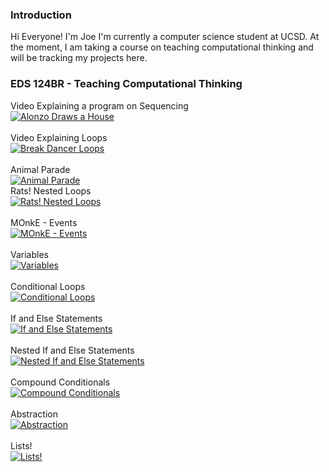 ### Introduction
Hi Everyone! I'm Joe I'm currently a computer science student at UCSD. At the moment, I am taking a course on teaching computational thinking and will be tracking my projects here.

### EDS 124BR - Teaching Computational Thinking
Video Explaining a program on Sequencing\
[![Alonzo Draws a House](https://img.youtube.com/vi/5iB7cvxb0Eo/1.jpg)](https://youtu.be/5iB7cvxb0Eo)\
\
Video Explaining Loops\
[![Break Dancer Loops](https://img.youtube.com/vi/auGKMhDnpZQ/1.jpg)](https://youtu.be/auGKMhDnpZQ)\
\
Animal Parade\
[![Animal Parade](https://img.youtube.com/vi/pRCTGp1KFck/1.jpg)](https://youtu.be/pRCTGp1KFck)
\
Rats! Nested Loops\
[![Rats! Nested Loops](https://img.youtube.com/vi/fGk97C6y2F4/1.jpg)](https://youtu.be//fGk97C6y2F4)\
\
MOnkE - Events\
[![MOnkE - Events](https://img.youtube.com/vi/fY7P41Fm5e0/1.jpg)](https://youtu.be/fY7P41Fm5e0)\
\
Variables\
[![Variables](https://img.youtube.com/vi/30u9TMlWmzs/1.jpg)](https://youtu.be/30u9TMlWmzs)\
\
Conditional Loops\
[![Conditional Loops](https://img.youtube.com/vi/EVDLTqxeWkE/1.jpg)](https://youtu.be/EVDLTqxeWkE)
\
\
If and Else Statements\
[![If and Else Statements](https://img.youtube.com/vi/PcGfwrU6g-0/1.jpg)](https://youtu.be/PcGfwrU6g-0)
\
\
Nested If and Else Statements\
[![Nested If and Else Statements](https://img.youtube.com/vi/-tl2EREzNRU/1.jpg)](https://youtu.be/-tl2EREzNRU)
\
\
Compound Conditionals\
[![Compound Conditionals](https://img.youtube.com/vi/9ZtDA7zMuuU/1.jpg)](https://youtu.be/9ZtDA7zMuuU)
\
\
Abstraction\
[![Abstraction](https://img.youtube.com/vi/zeBPo6QOWIQ/1.jpg)](https://youtu.be/zeBPo6QOWIQ)
\
\
Lists!\
[![Lists!](https://img.youtube.com/vi/dUHls-tGdfk/1.jpg)](https://youtu.be/dUHls-tGdfk)
